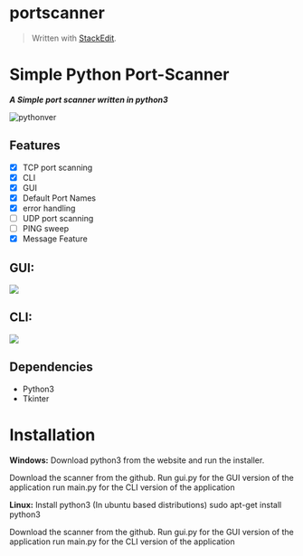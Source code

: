 
# portscanner
> Written with [StackEdit](https://stackedit.io/).
# Simple Python Port-Scanner
***A Simple port scanner written in python3***

![pythonver](https://camo.githubusercontent.com/723f5f21fb41f0ee41b59907b1bc888ca759e500cc3c7b4365377aad40974fa7/68747470733a2f2f696d672e736869656c64732e696f2f62616467652f707974686f6e2d332e362532422d677265656e2e737667)
## Features

 - [x] TCP port scanning
 - [x] CLI
 - [x] GUI
 - [x] Default Port Names
 - [x] error handling
 - [ ] UDP port scanning
 - [ ] PING sweep
 - [x] Message Feature

## **GUI:**

![](https://lh3.googleusercontent.com/WjUBjHO3noL_ejjgqz_ON_I8CNpT1XzVN9HxxcUOx29xBslUdVYCDkvu5r2ZU9UO_kUCJhi1uiFmvsaJsi6C-qYgHR8s-ypFEW-mwcdVEVZ6wlZEiZUoJNbbEe74NWTbonhqz51kSSQUZZe0FNIfMVExUg6xKRS14mHIbooTWqJqrdA7x-1BJhruFKzkCdPSwYdFXSlrkmXJZOmZvp7V7I0c3lDBgmZykjn9Zmx3-WcRJlmaZRiiBhI6pd6vz66irEpXueBlVgPkfCNlOxLZfDobu7QLyCtrKsT2Ntwu-rgQcMxQYcLbn1S-Bv9BIWgIPGgCvGQ3y6eTdK9HzA8x81X56N-1HMO4vdr1mBsVu2pEOg42Nv89o4GXZhB8-qTGGC6691mPBlSJmTm0Gz-KrFekY5rJKxkzR16T-aS6585qD6YUl9mJXYPDzw0TivlTnnTw91UBbEHtghXArx2b5-dJ6M4k538dfFRAYPtODhmBlAGxaaGN19qpekTlUUzfGL_T3livUxY6V7aWh4T_LXbM613Fv7siS9O6HHwgBksdUSvCZeNEBBnZ1neBgC0aBmWTbJJxX464Zp61E469HzpjO69tSE7zeOcYjnHBulhGP1otIedJ_K-Acgaq-jjtQQDKXyQHO7RJxbHYilVQH9TL88Lz-F_trDHENg_CUcqdHiBKCx5ARiQUzTmZKCEITOzZBZ2GUhUhZbeXHICY687FVRIxP_rzEDY_AW9GRwmc5r-e5MNLjNV-ZARzbA=w232-h120-no?authuser=0)

## **CLI:**

**![](https://lh5.googleusercontent.com/gXFOuJ8J79GYQCvVgkqg7_BQJGFN-b5dOTzvaDEwIPXD-iECZxYjGocPq4z1ST8zvQyAoIXW05TudOkwTXVzBspq4lVE5dhW2N-fJ4v96FEu1P1r8XzBw-dXj3N3QIzqojX5lp9C)**
## Dependencies
 - Python3
 - Tkinter

# Installation
**Windows:**
Download python3 from the website and run the installer.

Download the scanner from the github. 
Run gui.py for the GUI version of the application
run main.py for the CLI version of the application

**Linux:**
Install python3
(In ubuntu based distributions)
sudo apt-get install python3

Download the scanner from the github. 
Run gui.py for the GUI version of the application
run main.py for the CLI version of the application
